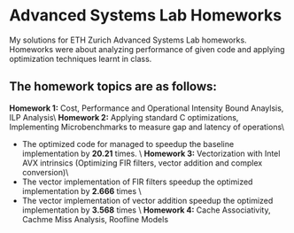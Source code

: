 # Advanced Systems Lab Homeworks
My solutions for ETH Zurich Advanced Systems Lab homeworks. Homeworks were about analyzing performance of given code and applying optimization techniques learnt in class.

## The homework topics are as follows:
**Homework 1:** Cost, Performance and Operational Intensity Bound Anaylsis, ILP Analysis\ 
**Homework 2:** Applying standard C optimizations, Implementing Microbenchmarks to measure gap and latency of operations\ 
* The optimized code for managed to speedup the baseline implementation by **20.21** times. \ 
**Homework 3:** Vectorization with Intel AVX intrinsics (Optimizing FIR filters, vector addition and complex conversion)\
* The vector implementation of FIR filters speedup the optimized implementation by **2.666** times \
* The vector implementation of vector addition speedup the optimized implementation by **3.568** times \ 
**Homework 4:** Cache Associativity, Cachme Miss Analysis, Roofline Models
